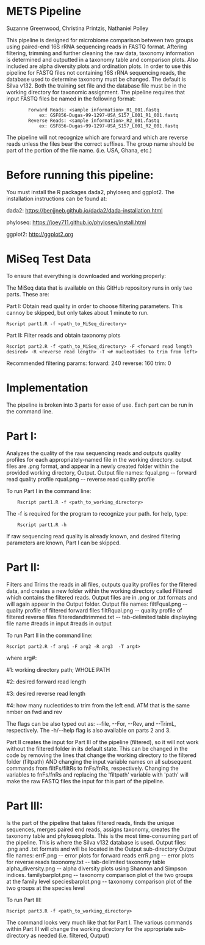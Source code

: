 # METS Pipeline

Suzanne Greenwood, Christina Printzis, Nathaniel Polley

This pipeline is designed for microbiome comparison between two groups using paired-end 16S rRNA sequencing reads in FASTQ format.
Aftering filtering, trimming and further cleaning the raw data, taxonomy information is determined and outputted in a taxonomy table and comparison plots. Also included are alpha diversity plots and ordination plots.
In order to use this pipeline for FASTQ files not containing 16S rRNA sequencing reads, the database used to determine taxonomy must be changed. The default is Silva v132. 
Both the training set file and the database file must be in the working directory for taxonomic assignment.
The pipeline requires that input FASTQ files be named in the following format:

			Forward Reads: <sample information>_R1_001.fastq
				ex: GSF856-Dugas-99-1297-USA_S157_L001_R1_001.fastq
			Reverse Reads: <sample information>_R2_001.fastq
				ex: GSF856-Dugas-99-1297-USA_S157_L001_R2_001.fastq
				
The pipeline will not recognize which are forward and which are reverse reads unless the files bear the correct suffixes. 
The group name should be part of the <sample information> portion of the file name. (i.e. USA, Ghana, etc.)

# Before running this pipeline:
You must install the R packages dada2, phyloseq and ggplot2.
The installation instructions can be found at:

dada2: https://benjjneb.github.io/dada2/dada-installation.html
	 
phyloseq: https://joey711.github.io/phyloseq/install.html 
	
ggplot2: http://ggplot2.org 

# MiSeq Test Data
To ensure that everything is downloaded and working properly:

The MiSeq data that is available on this GitHub repository runs in only two parts.
These are:

Part I: Obtain read quality in order to choose filtering parameters. This cannoy be skipped, but only takes about 1 minute to run. 

	Rscript part1.R -f <path_to_MiSeq_directory>

Part II: Filter reads and obtain taxonomy plots

	Rscript part2.R -f <path_to_MiSeq_directory> -F <forward read length desired> -R <reverse read length> -T <# nucleotides to trim from left>
	
Recommended filtering params: forward: 240 reverse: 160 trim: 0

# Implementation
	
The pipeline is broken into 3 parts for ease of use. Each part can be run in the command line.

# Part I:
Analyzes the quality of the raw sequencing reads and outputs quality profiles for each appropriately-named file in the working directory.
	output files are .png format, and appear in a newly created folder within the provided working directory, Output.
	Output file names: fqual.png -- forward read quality profile
			   rqual.png -- reverse read quality profile

To run Part I in the command line: 
	
		Rscript part1.R -f <path_to_working_directory>
	
The -f is required for the program to recognize your path.
for help, type: 
	
		Rscript part1.R -h

If raw sequencing read quality is already known, and desired filtering parameters are known,  Part I can be skipped.


# Part II: 
Filters and Trims the reads in all files, outputs quality profiles for the filtered data, and creates a new folder within the working directory called Filtered which contains the filtered reads.
	Output files are in .png or .txt formats and will again appear in the Output folder.
	Output file names: filtFqual.png -- quality profile of filtered forward files
			   filtRqual.png -- quality profile of filtered reverse files
			   filteredandtrimmed.txt -- tab-delimited table displaying file name	#reads in input	#reads in output

 
To run Part II in the command line: 
	
	Rscript part2.R -f arg1 -F arg2 -R arg3  -T arg4>

where arg#:

 #1: working directory path; WHOLE PATH
			  
 #2: desired forward read length
			  
 #3: desired reverse read length
			  
 #4: how many nucleotides to trim from the left end. ATM that is the same nmber on fwd and rev
			  
			  
The flags can be also typed out as: --file, --For, --Rev, and --TrimL, respectively. The -h/--help flag is also available on parts 2 and 3.

Part II creates the input for Part III of the pipeline (filtered), so it will not work without the filtered folder in its default state.
 This can be changed in the code by removing the lines that change the working directory to the filtered folder (filtpath) AND changing the input variable names on all subsequent commands from filtFs/filtRs to fnFs/fnRs, respectively.
 Changing the variables to fnFs/fnRs and replacing the 'filtpath' variable with 'path' will make the raw FASTQ files the input for this part of the pipeline. 

# Part III: 
Is the part of the pipeline that takes filtered reads, finds the unique sequences, merges paired end reads, assigns taxonomy, creates the taxonomy table and phyloseq plots.
	This is the most time-consuming part of the pipeline. 
	This is where the Silva v132 database is used.
	Output files: .png and .txt formats and will be located in the Output sub-directory
	Output file names: errF.png -- error plots for forward reads
			   errR.png -- error plots for reverse reads
			   taxonomy.txt -- tab-delimited taxonomy table
			   alpha_diversity.png -- alpha diversity plots using Shannon and Simpson indices.
			   familybarplot.png -- taxonomy comparison plot of the two groups at the family level
			   speciesbarplot.png -- taxonomy comparison plot of the two groups at the species level 

To run Part III: 
	
	Rscript part3.R -f <path_to_working_directory>

The command looks very much like that for Part I. The various commands within Part III will change the working directory for the appropriate sub-directory as needed (i.e. filtered, Output)


